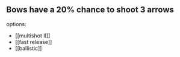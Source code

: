 Bows have a 20% chance to shoot 3 arrows
--- 
options:
- [[multishot II]]
- [[fast release]]
- [[ballistic]]